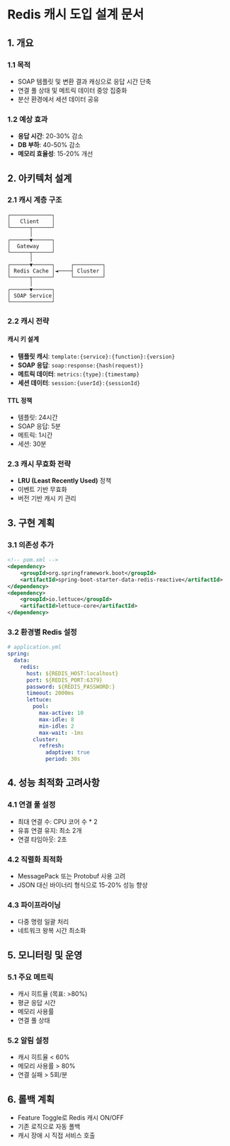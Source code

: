 # Redis 캐시 도입 설계 문서

## 1. 개요

### 1.1 목적
- SOAP 템플릿 및 변환 결과 캐싱으로 응답 시간 단축
- 연결 풀 상태 및 메트릭 데이터 중앙 집중화
- 분산 환경에서 세션 데이터 공유

### 1.2 예상 효과
- **응답 시간**: 20-30% 감소
- **DB 부하**: 40-50% 감소
- **메모리 효율성**: 15-20% 개선

## 2. 아키텍처 설계

### 2.1 캐시 계층 구조
```
┌─────────────┐
│   Client    │
└──────┬──────┘
       │
┌──────▼──────┐
│  Gateway    │
└──────┬──────┘
       │
┌──────▼──────┐     ┌─────────┐
│ Redis Cache │◄────┤ Cluster │
└──────┬──────┘     └─────────┘
       │
┌──────▼──────┐
│ SOAP Service│
└─────────────┘
```

### 2.2 캐시 전략

#### 캐시 키 설계
- **템플릿 캐시**: `template:{service}:{function}:{version}`
- **SOAP 응답**: `soap:response:{hash(request)}`
- **메트릭 데이터**: `metrics:{type}:{timestamp}`
- **세션 데이터**: `session:{userId}:{sessionId}`

#### TTL 정책
- 템플릿: 24시간
- SOAP 응답: 5분
- 메트릭: 1시간
- 세션: 30분

### 2.3 캐시 무효화 전략
- **LRU (Least Recently Used)** 정책
- 이벤트 기반 무효화
- 버전 기반 캐시 키 관리

## 3. 구현 계획

### 3.1 의존성 추가
```xml
<!-- pom.xml -->
<dependency>
    <groupId>org.springframework.boot</groupId>
    <artifactId>spring-boot-starter-data-redis-reactive</artifactId>
</dependency>
<dependency>
    <groupId>io.lettuce</groupId>
    <artifactId>lettuce-core</artifactId>
</dependency>
```

### 3.2 환경별 Redis 설정
```yaml
# application.yml
spring:
  data:
    redis:
      host: ${REDIS_HOST:localhost}
      port: ${REDIS_PORT:6379}
      password: ${REDIS_PASSWORD:}
      timeout: 2000ms
      lettuce:
        pool:
          max-active: 10
          max-idle: 8
          min-idle: 2
          max-wait: -1ms
        cluster:
          refresh:
            adaptive: true
            period: 30s
```

## 4. 성능 최적화 고려사항

### 4.1 연결 풀 설정
- 최대 연결 수: CPU 코어 수 * 2
- 유휴 연결 유지: 최소 2개
- 연결 타임아웃: 2초

### 4.2 직렬화 최적화
- MessagePack 또는 Protobuf 사용 고려
- JSON 대신 바이너리 형식으로 15-20% 성능 향상

### 4.3 파이프라이닝
- 다중 명령 일괄 처리
- 네트워크 왕복 시간 최소화

## 5. 모니터링 및 운영

### 5.1 주요 메트릭
- 캐시 히트율 (목표: >80%)
- 평균 응답 시간
- 메모리 사용률
- 연결 풀 상태

### 5.2 알림 설정
- 캐시 히트율 < 60%
- 메모리 사용률 > 80%
- 연결 실패 > 5회/분

## 6. 롤백 계획
- Feature Toggle로 Redis 캐시 ON/OFF
- 기존 로직으로 자동 폴백
- 캐시 장애 시 직접 서비스 호출